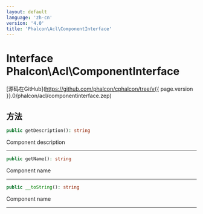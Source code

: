 ```yaml
---
layout: default
language: 'zh-cn'
version: '4.0'
title: 'Phalcon\Acl\ComponentInterface'
---
```

# Interface **Phalcon\Acl\ComponentInterface**

[源码在GitHub](https://github.com/phalcon/cphalcon/tree/v{{ page.version }}.0/phalcon/acl/componentinterface.zep)

## 方法

```php
public getDescription(): string
```

Component description

* * *

```php
public getName(): string
```

Component name

* * *

```php
public __toString(): string
```

Component name

* * *
